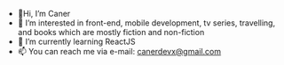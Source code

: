 - 👋Hi, I’m Caner 
- 👀 I’m interested in front-end, mobile development, tv series, travelling, and books which are mostly fiction and non-fiction
- 🌱 I’m currently learning ReactJS
- 📫 You can reach me via e-mail: canerdevx@gmail.com

